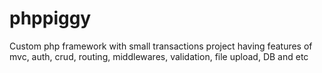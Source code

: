# phppiggy
 
Custom php framework with small transactions project having features of mvc, auth, crud, routing, middlewares, validation, file upload, DB and etc
